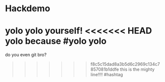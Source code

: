 Hackdemo
========

yolo
yolo yourself!
<<<<<<< HEAD
yolo because #yolo yolo
=======
do you even git bro?
>>>>>>> f8c5c15dad8a3b5d6c2969c134c7857081b1ddfe
this is the mighty line!!!! #hashtag
